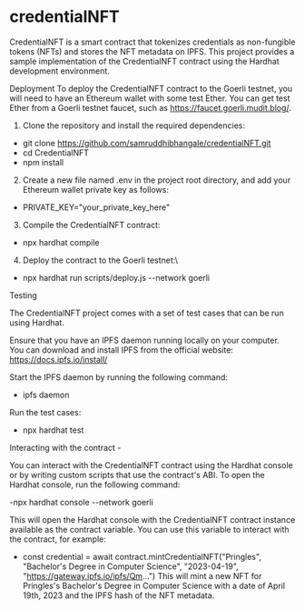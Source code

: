 # credentialNFT
CredentialNFT is a smart contract that tokenizes credentials as non-fungible tokens (NFTs) and stores the NFT metadata on IPFS. 
This project provides a sample implementation of the CredentialNFT contract using the Hardhat development environment.

Deployment
To deploy the CredentialNFT contract to the Goerli testnet, you will need to have an Ethereum wallet with some test Ether. You can get test Ether from a Goerli testnet faucet, such as https://faucet.goerli.mudit.blog/.

1. Clone the repository and install the required dependencies:
- git clone https://github.com/samruddhibhangale/credentialNFT.git
- cd CredentialNFT
- npm install

2. Create a new file named .env in the project root directory, and add your Ethereum wallet private key as follows:
- PRIVATE_KEY="your_private_key_here"

3. Compile the CredentialNFT contract:
- npx hardhat compile

4. Deploy the contract to the Goerli testnet:\
- npx hardhat run scripts/deploy.js --network goerli

Testing

The CredentialNFT project comes with a set of test cases that can be run using Hardhat.

Ensure that you have an IPFS daemon running locally on your computer. You can download and install IPFS from the official website: https://docs.ipfs.io/install/

Start the IPFS daemon by running the following command:
- ipfs daemon

Run the test cases:
- npx hardhat test

Interacting with the contract -

You can interact with the CredentialNFT contract using the Hardhat console or by writing custom scripts that use the contract's ABI. To open the Hardhat console, run the following command:

-npx hardhat console --network goerli

This will open the Hardhat console with the CredentialNFT contract instance available as the contract variable. You can use this variable to interact with the contract, for example:

- const credential = await contract.mintCredentialNFT("Pringles", "Bachelor's Degree in Computer Science", "2023-04-19", "https://gateway.ipfs.io/ipfs/Qm...")
This will mint a new NFT for Pringles's Bachelor's Degree in Computer Science with a date of April 19th, 2023 and the IPFS hash of the NFT metadata.
